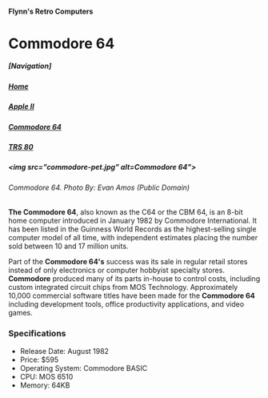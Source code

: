 <!DOCTYPE html>
<html>

<head>
	<meta charset="utf-8">
	<title>Flynn's Retro Computers</title>
</head>

<body>
<h4>Flynn's Retro Computers</h4>
<h1>Commodore 64</h1>

<h5>[Navigation]</h5>
<h5><a href="index.html">Home</a></h5>
<h5><a href="apple-ii.html">Apple II</a></h5>
<h5><em><a href="commodore-64.html">Commodore 64</a></em></h5>
<h5><a href="trs-80.html">TRS 80</a><h5>

<img src="commodore-pet.jpg" alt=Commodore 64">
<h6>Commodore 64. <em>Photo By: Evan Amos (Public Domain)</em></h6>

<p><strong>The Commodore 64</strong>, also known as the C64 or the CBM 64, is an 8-bit home computer introduced in January 1982 by Commodore International. It has been listed in the Guinness World Records as the highest-selling single computer model of all time, with independent estimates placing the number sold between 10 and 17 million units.</p>

<p>Part of the <strong>Commodore 64's</strong> success was its sale in regular retail stores instead of only electronics or computer hobbyist specialty stores. <strong>Commodore</strong> produced many of its parts in-house to control costs, including custom integrated circuit chips from MOS Technology. Approximately 10,000 commercial software titles have been made for the <strong>Commodore 64</strong> including development tools, office productivity applications, and video games.</p>


<h3>Specifications</h3>
<ul>
	<li>Release Date: August 1982</li>
	<li>Price: $595</li>
	<li>Operating System: Commodore BASIC</li>
	<li>CPU: MOS 6510</li>
	<li>Memory: 64KB</li>
</ul>
</body>

<html>
